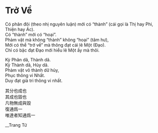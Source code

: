 # Trở Về

Có phân đôi (theo nhị nguyên luận) mới có “thành” (cái gọi là Thị hay Phi, Thiện
hay Ác).  
Có “thành” mới có “hoại”.  
Phàm vật mà không “thành” không “hoại” (tâm hư),  
Mới có thể “trở về” mà thông đạt cái lẽ Một (Đạo).  
Chỉ có bậc đạt Đạo mới hiểu lẽ Một ấy mà thôi.

Kỳ Phân dã, Thành dã.  
Kỳ Thành dã, Hủy dã.  
Phàm vật vô thành dữ hủy,  
Phục thông vi Nhất.  
Duy đạt giả tri thông vi nhất.

其分也成也  
其成也毀也  
凡物無成與毀  
復通爲一  
唯達者知通爲一

\_\_Trang Tử
